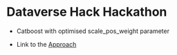 # Dataverse Hack Hackathon

* Catboost with optimised scale_pos_weight parameter


* Link to the [Approach](https://docs.google.com/document/d/14CqefxCVxlZjUOG5QCmhIqpXguVVv7_9Ug3l7CI5Bek/edit?usp=sharing)
